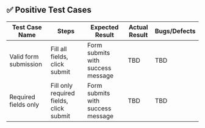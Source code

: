 ## ✅ Positive Test Cases

| Test Case Name        | Steps                                      | Expected Result                          | Actual Result |Bugs/Defects |
|-----------------------|--------------------------------------------|------------------------------------------|---------------|-------------|
|Valid form submission  | Fill all fields, click submit              | Form submits with success message        | TBD           | TBD         |
|Required fields only   | Fill only required fields, click submit    | Form submits with success message        | TBD           | TBD         |
